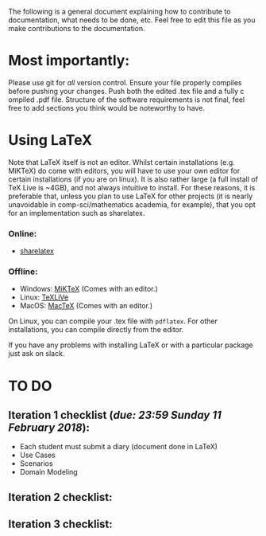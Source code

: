 The following is a general document explaining how to contribute to documentation, what needs to be done, etc.
Feel free to edit this file as you make contributions to the documentation.

# Most importantly:

Please use git for *all* version control. Ensure your file properly compiles before pushing your changes. Push both the edited .tex file and a fully c
ompiled .pdf file. Structure of the software requirements is not final, feel free to add sections you think would be noteworthy to have.

# Using LaTeX

Note that LaTeX itself is not an editor. Whilst certain installations (e.g. MiKTeX) do come with editors, you will have to use your own editor for certain installations (if you are on linux). It is also rather large (a full install of TeX Live is ~4GB), and not always intuitive to install. For these reasons, it is preferable that, unless you plan to use LaTeX for other projects (it is nearly unavoidable in comp-sci/mathematics academia, for example), that you opt for an implementation such as sharelatex.

### Online:
+ [sharelatex](http://www.sharelatex.com)
### Offline:
+ Windows: [MiKTeX](https://miktex.org/about) (Comes with an editor.)
+ Linux: [TeXLiVe](https://www.tug.org/texlive/quickinstall.html)
+ MacOS: [MacTeX](http://www.tug.org/mactex/) (Comes with an editor.)

On Linux, you can compile your .tex file with `pdflatex`. For other installations, you can compile directly from the editor.

If you have any problems with installing LaTeX or with a particular package just ask on slack.

# TO DO

## Iteration 1 checklist (*due: 23:59 Sunday 11 February 2018*):

+ Each student must submit a diary (document done in LaTeX)
+ Use Cases
+ Scenarios
+ Domain Modeling

## Iteration 2 checklist:

## Iteration 3 checklist:

